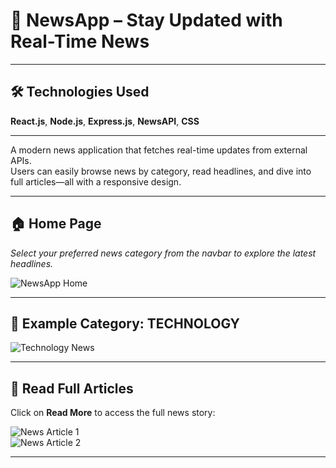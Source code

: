 # 📰 NewsApp – Stay Updated with Real-Time News

---

## 🛠️ Technologies Used  
**React.js**, **Node.js**, **Express.js**, **NewsAPI**, **CSS**

---

A modern news application that fetches real-time updates from external APIs.  
Users can easily browse news by category, read headlines, and dive into full articles—all with a responsive design.

---

## 🏠 Home Page  
_Select your preferred news category from the navbar to explore the latest headlines._

![NewsApp Home](https://github.com/vjoshi29/NewsApp/assets/140043392/05846043-a099-4cf8-b4b2-87764b54a4ad)

---

## 📂 Example Category: TECHNOLOGY

![Technology News](https://github.com/vjoshi29/NewsApp/assets/140043392/3945c2f3-fdf8-4ca4-b514-dbe785f675af)

---

## 📖 Read Full Articles  
Click on **Read More** to access the full news story:

![News Article 1](https://github.com/vjoshi29/NewsApp/assets/140043392/1b5cf3a9-c34c-4647-8d94-62097fd2ef0e)  
![News Article 2](https://github.com/vjoshi29/NewsApp/assets/140043392/d6232f26-57b8-4ddb-962b-a733e62e3cb1)

---
